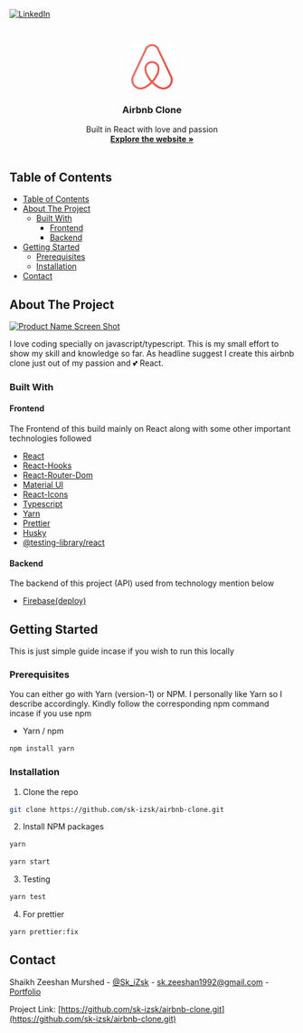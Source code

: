 [![LinkedIn][linkedin-shield]][linkedin-url]

<!-- PROJECT LOGO -->
<br />
<p align="center">
  <a href="https://github.com/sk-izsk/airbnb-clone">
    <img src="public/airbnb.png" alt="Logo" width="80" height="80">
  </a>

  <h3 align="center">Airbnb Clone</h3>

  <p align="center">
    Built in React with love and passion
    <br />
    <a href="https://airbnb-clone-496ef.web.app"><strong>Explore the website »</strong></a>
    <br />
    <br />
  </p>
</p>

<!-- TABLE OF CONTENTS -->

## Table of Contents

- [Table of Contents](#table-of-contents)
- [About The Project](#about-the-project)
  - [Built With](#built-with)
    - [Frontend](#frontend)
    - [Backend](#backend)
- [Getting Started](#getting-started)
  - [Prerequisites](#prerequisites)
  - [Installation](#installation)
- [Contact](#contact)

<!-- ABOUT THE PROJECT -->

## About The Project

[![Product Name Screen Shot][product-screenshot]](https://airbnb-clone-496ef.web.app)

I love coding specially on javascript/typescript. This is my small effort to show my skill and knowledge so far. As headline suggest I create this airbnb clone just out of my passion and 💕 React.

### Built With

#### Frontend

The Frontend of this build mainly on React along with some other important technologies followed

- [React](https://reactjs.org)
- [React-Hooks](https://reactjs.org)
- [React-Router-Dom](https://reactrouter.com/web/guides/quick-start)
- [Material UI](https://material-ui.com)
- [React-Icons](https://react-icons.github.io/react-icons/)
- [Typescript](https://www.typescriptlang.org)
- [Yarn](https://classic.yarnpkg.com/lang/en/)
- [Prettier](https://prettier.io)
- [Husky](https://github.com/typicode/husky)
- [@testing-library/react](https://testing-library.com/docs/react-testing-library/intro)

#### Backend

The backend of this project (API) used from technology mention below

- [Firebase(deploy)](https://firebase.google.com)

<!-- GETTING STARTED -->

## Getting Started

This is just simple guide incase if you wish to run this locally

### Prerequisites

You can either go with Yarn (version-1) or NPM. I personally like Yarn so I describe accordingly. Kindly follow the corresponding npm command incase if you use npm

- Yarn / npm

```sh
npm install yarn
```

### Installation

1. Clone the repo

```sh
git clone https://github.com/sk-izsk/airbnb-clone.git
```

2. Install NPM packages

```sh
yarn
```

```sh
yarn start
```

3. Testing

```sh
yarn test
```

4. For prettier

```sh
yarn prettier:fix
```

<!-- CONTACT -->

## Contact

Shaikh Zeeshan Murshed - [@Sk_iZsk](https://twitter.com/Sk_iZsk) - sk.zeeshan1992@gmail.com - [Portfolio](https://izsk.netlify.app)

Project Link: [https://github.com/sk-izsk/airbnb-clone.git](https://github.com/sk-izsk/airbnb-clone.git)

<!-- MARKDOWN LINKS & IMAGES -->
<!-- https://www.markdownguide.org/basic-syntax/#reference-style-links -->

[linkedin-shield]: https://img.shields.io/badge/-LinkedIn-black.svg?style=flat-square&logo=linkedin&colorB=555
[linkedin-url]: https://www.linkedin.com/in/skizsk/
[product-screenshot]: README/airbnb-clone.gif
